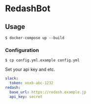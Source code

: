 # RedashBot

## Usage

```
$ docker-compose up --build
```

### Configuration

```
$ cp config.yml.example config.yml
```

Set your api key and etc.

```yaml
slack:
  token: xoxb-abc-1232
redash:
  base_url: https://redash.example.jp
  api_key: secret
